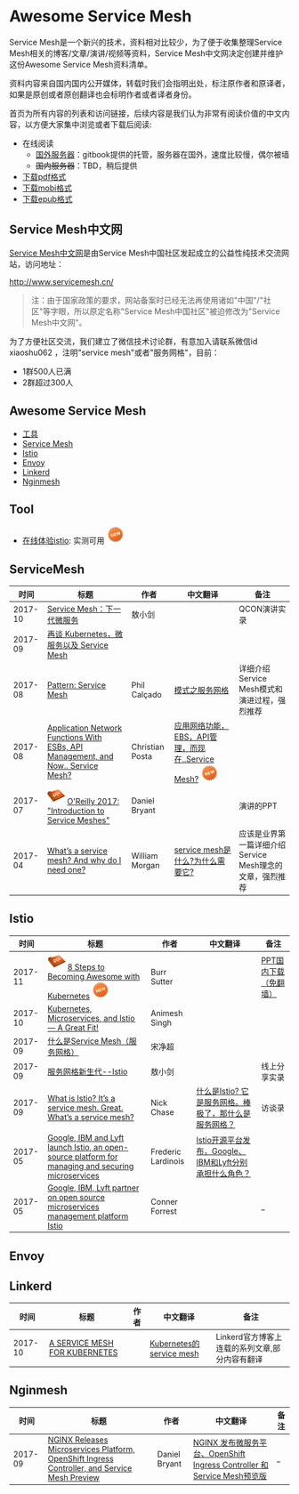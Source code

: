 # Awesome Service Mesh

Service Mesh是一个新兴的技术，资料相对比较少，为了便于收集整理Service Mesh相关的博客/文章/演讲/视频等资料，Service Mesh中文网决定创建并维护这份Awesome Service Mesh资料清单。

资料内容来自国内国内公开媒体，转载时我们会指明出处，标注原作者和原译者，如果是原创或者原创翻译也会标明作者或者译者身份。

首页为所有内容的列表和访问链接，后续内容是我们认为非常有阅读价值的中文内容，以方便大家集中浏览或者下载后阅读:

- 在线阅读
	- [国外服务器](https://servicemesh.gitbooks.io/awesome-servicemesh/)：gitbook提供的托管，服务器在国外，速度比较慢，偶尔被墙
	- ~~国内服务器~~：TBD，稍后提供
- [下载pdf格式](https://www.gitbook.com/download/pdf/book/servicemesh/awesome-servicemesh)
- [下载mobi格式](https://www.gitbook.com/download/mobi/book/servicemesh/awesome-servicemesh)
- [下载epub格式](https://www.gitbook.com/download/epub/book/servicemesh/awesome-servicemesh)

## Service Mesh中文网

[Service Mesh中文网](http://www.servicemesh.cn/)是由Service Mesh中国社区发起成立的公益性纯技术交流网站，访问地址：

http://www.servicemesh.cn/

> 注：由于国家政策的要求，网站备案时已经无法再使用诸如"中国"/"社区"等字眼，所以原定名称"Service Mesh中国社区"被迫修改为"Service Mesh中文网"。

为了方便社区交流，我们建立了微信技术讨论群，有意加入请联系微信id xiaoshu062 ，注明"service mesh"或者"服务网格"，目前：

- 1群500人已满
- 2群超过300人

## Awesome Service Mesh

- [工具](#tool)
- [Service Mesh](#servicemesh)
- [Istio](#istio)
- [Envoy](#envoy)
- [Linkerd](#linkerd)
- [Nginmesh](#nginmesh)

## Tool

- [在线体验istio](https://katacoda.com/courses/istio/): 实测可用 ![](images/new_red.png) 

## ServiceMesh

| 时间 | 标题 | 作者 | 中文翻译 | 备注 |
|--|--------|--------|----|----|
| 2017-10 |   [Service Mesh：下一代微服务](https://mp.weixin.qq.com/s?__biz=MzA3MDg4Nzc2NQ==&mid=2652136254&idx=1&sn=bba9bbd24ac8e5c1f6ef5d1125a6975b&chksm=84d53304b3a2ba12f88675c1bf51973aa1210d174da9e6c2ddcd1f3c84ec7e25987b3bce1071&mpshare=1&scene=1&srcid=1020GPmfbEVP9QDNlZBHg47I&pass_ticket=vR63tjXqn9DTRAEWRKRMIB8O1ybqCamYyCza7%2BE5YRJRfpf%2F5OwphFKHGOiDiS6u#rd)  | 敖小剑   |  | QCON演讲实录 |
| 2017-09 |   [再谈 Kubernetes，微服务以及 Service Mesh](http://baijiahao.baidu.com/s?id=1579758778464216551)  |    |  |  |
| 2017-08|   [Pattern: Service Mesh](http://philcalcado.com/2017/08/03/pattern_service_mesh.html)  | Phil Calçado | [模式之服务网格](http://www.infoq.com/cn/articles/pattern-service-mesh?from=awesome-servicemesh) | 详细介绍Service Mesh模式和演进过程，强烈推荐 |
| 2017-08 |  [Application Network Functions With ESBs, API Management, and Now.. Service Mesh?](http://blog.christianposta.com/microservices/application-network-functions-with-esbs-api-management-and-now-service-mesh/)  | Christian Posta   | [应用网络功能，EBS，API管理，而现在..Service Mesh?](https://mp.weixin.qq.com/s?__biz=MzI5MDEzMzg5Nw==&mid=2660396277&idx=1&sn=e3fd0e49b4947e80fbfd3cdd781bad96&chksm=f7424e13c035c705401b08795eb5c494cd1001c39760bc603c377f550f999d5dc8355229b2f9&mpshare=1&scene=1&srcid=1108KXT47jsSir7gXXN7x1yj&pass_ticket=5n8O9dw5nrNWdp91I1Ex8q0wFqwN7oHELYvWuTB%2BJGXvmM0y3ASvIhOn%2FU9zG29J#rd) ![](images/new_red.png)  |  |
| 2017-07| ![](images/ppt.png)  [O'Reilly 2017: "Introduction to Service Meshes"](https://www.slideshare.net/dbryant_uk/oreilly-2017-introduction-to-service-meshes)  | Daniel Bryant |  | 演讲的PPT |
| 2017-04|   [What’s a service mesh? And why do I need one?](https://buoyant.io/2017/04/25/whats-a-service-mesh-and-why-do-i-need-one/)  |  William Morgan  | [service mesh是什么?为什么需要它?](https://mp.weixin.qq.com/s?__biz=MzI5MDEzMzg5Nw==&mid=2660396253&idx=1&sn=23bcb3d38df84be8b9b5df7e39ee6d85&chksm=f7424e3bc035c72dfbfdd9ef53820480bf0dd030d0254595375b56fc1118db9409f68ad76a5d&mpshare=1&scene=1&srcid=1101TYj2y52WpCoPLXStvFUI&pass_ticket=o6AOX6wm32FSSN5wNy1rKIRcG39Laxov7Yad4HWQRefg952a0F5sYX%2BLACW9SFXy#rd) | 应该是业界第一篇详细介绍Service Mesh理念的文章，强烈推荐 |


## Istio

| 时间 | 标题 | 作者 | 中文翻译 | 备注 |
|--|--------|--------|----|----|
| 2017-11 | ![](images/ppt.png) [8 Steps to Becoming Awesome with Kubernetes](https://docs.google.com/presentation/d/1ij64THksTygvifW5BD-n0ipc6MDF4cGBRQcV3BRYaoM/edit#slide=id.g12c8aac1e6_0_890) ![](images/new_red.png)  | Burr Sutter  |  | [PPT国内下载（免翻墙）](http://www.servicemesh.cn/?/article/11?notification_id=34&item_id=4) |
| 2017-10 |  [Kubernetes, Microservices, and Istio  — A Great Fit!](https://thenewstack.io/kubernetes-microservices-istio%E2%80%8A-%E2%80%8Aa-great-fit/)  | Animesh Singh  |  |  |
| 2017-09 |   [什么是Service Mesh（服务网格）](https://jimmysong.io/posts/what-is-a-service-mesh/)  |  宋净超  |  |  |
| 2017-09 |   [服务网格新生代--Istio](https://mp.weixin.qq.com/s?__biz=MzA3MDg4Nzc2NQ==&mid=2652136078&idx=1&sn=b261631ffe4df0638c448b0c71497021&chksm=84d532b4b3a2bba2c1ed22a62f4845eb9b6f70f92ad9506036200f84220d9af2e28639a22045&scene=21#wechat_redirect)  | 敖小剑   |  | 线上分享实录 |
| 2017-09|   [What is Istio? It’s a service mesh. Great. What’s a service mesh?](https://www.mirantis.com/blog/what-is-istio-its-a-service-mesh-whats-a-service-mesh/)  |  Nick Chase  | [什么是Istio? 它是服务网格。棒极了，那什么是服务网格？](https://my.oschina.net/u/2562868/blog/1563506)  | 访谈录 |
| 2017-05|  [Google, IBM and Lyft launch Istio, an open-source platform for managing and securing microservices](https://techcrunch.com/2017/05/24/google-ibm-and-lyft-launch-istio-an-open-source-platform-for-managing-and-securing-microservices/?utm_source=tuicool&utm_medium=referral)   |  Frederic Lardinois   | [Istio开源平台发布，Google、IBM和Lyft分别承担什么角色？](https://www.leiphone.com/news/201705/RwRlyAs7Mi8pqhSb.html) |  |
| 2017-05|  [Google, IBM, Lyft partner on open source microservices management platform Istio](https://www.techrepublic.com/article/google-ibm-lyft-partner-on-open-source-microservices-management-platform-istio/)   |  Conner Forrest   |  | _ |

## Envoy



## Linkerd

| 时间 | 标题 | 作者 | 中文翻译 | 备注 |
|--|--------|--------|----|----|
| 2017-10 |   [A SERVICE MESH FOR KUBERNETES](https://buoyant.io/2016/10/04/a-service-mesh-for-kubernetes-part-i-top-line-service-metrics/)  |  | [Kubernetes的service mesh](http://blog.csdn.net/hty46565/article/details/78179005) | Linkerd官方博客上连载的系列文章,部分内容有翻译 |

## Nginmesh

| 时间 | 标题 | 作者 | 中文翻译 | 备注 |
|--|--------|--------|----|----|
| 2017-09 |   [NGINX Releases Microservices Platform, OpenShift Ingress Controller, and Service Mesh Preview](https://www.infoq.com/news/2017/09/nginx-platform-service-mesh)  | Daniel Bryant | [NGINX 发布微服务平台、OpenShift Ingress Controller 和Service Mesh预览版](http://www.infoq.com/cn/news/2017/09/nginx-platform-service-mesh) | _ |
